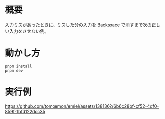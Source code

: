 # 概要

入力ミスがあったときに、ミスした分の入力を Backspace で消すまで次の正しい入力をさせない例。

# 動かし方

```
pnpm install
pnpm dev
```

# 実行例

https://github.com/tomoemon/emiel/assets/1381362/6b6c28bf-cf52-4df0-859f-1bfd122dcc35
